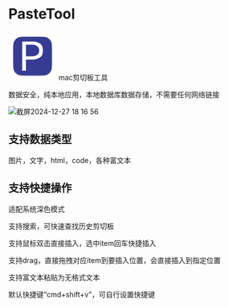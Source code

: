 
# PasteTool
<img src="./PasteDirect/Resource/Assets.xcassets/AppIcon.appiconset/PasteDirect256@1x.png" width="96">
mac剪切板工具

数据安全，纯本地应用，本地数据库数据存储，不需要任何网络链接

<img width="2048" alt="截屏2024-12-27 18 16 56" src="https://github.com/user-attachments/assets/f7163799-b431-4679-97cf-007d099c0071" />

## 支持数据类型
图片，文字，html，code，各种富文本

## 支持快捷操作
适配系统深色模式

支持搜索，可快速查找历史剪切板

支持鼠标双击直接插入，选中item回车快捷插入

支持drag，直接拖拽对应item到要插入位置，会直接插入到指定位置

支持富文本粘贴为无格式文本

默认快捷键“cmd+shift+v”，可自行设置快捷键



